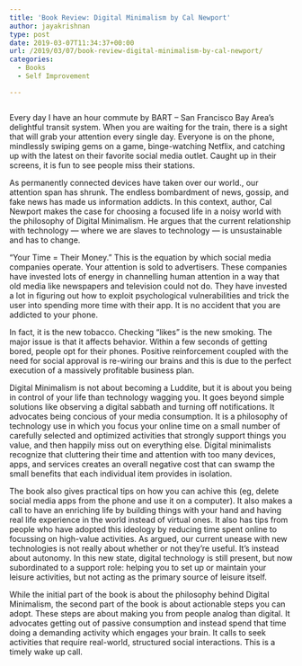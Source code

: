 ```yaml
---
title: 'Book Review: Digital Minimalism by Cal Newport'
author: jayakrishnan
type: post
date: 2019-03-07T11:34:37+00:00
url: /2019/03/07/book-review-digital-minimalism-by-cal-newport/
categories:
  - Books
  - Self Improvement

---
```

<div class="wp-block-image">
  <figure class="alignleft"><img src="blob:http://www.shooonya.org/e49a1925-5f96-4140-9c51-9fef009f5fb3" alt="" /></figure>
</div>

Every day I have an hour commute by BART &#8211; San Francisco Bay Area&#8217;s delightful transit system. When you are waiting for the train, there is a sight that will grab your attention every single day. Everyone is on the phone, mindlessly swiping gems on a game, binge-watching Netflix, and catching up with the latest on their favorite social media outlet. Caught up in their screens, it is fun to see people miss their stations.

As permanently connected devices have taken over our world., our attention span has shrunk. The endless bombardment of news, gossip, and fake news <g class="gr_ gr\_7 gr-alert gr\_gramm gr\_inline\_cards gr\_run\_anim Grammar multiReplace" id="7" data-gr-id="7">has</g> made us information addicts. In this context, author, Cal Newport makes the case for choosing a focused life in a noisy world with the philosophy of Digital Minimalism. He argues that the current relationship with technology &#8212; where we are slaves to technology &#8212; is unsustainable and has to change. 

“Your Time = Their Money.” This is the equation by which social media companies operate. Your attention is sold to advertisers. These companies have invested lots of energy in <g class="gr_ gr\_8 gr-alert gr\_spell gr\_inline\_cards gr\_run\_anim ContextualSpelling multiReplace" id="8" data-gr-id="8">channelling</g> human attention in a way that old media like newspapers and television could not do. They have invested a lot <g class="gr_ gr\_10 gr-alert gr\_gramm gr\_inline\_cards gr\_run\_anim Style multiReplace" id="10" data-gr-id="10">in figuring</g> out how to exploit psychological <g class="gr_ gr\_11 gr-alert gr\_gramm gr\_inline\_cards gr\_run\_anim Style multiReplace" id="11" data-gr-id="11">vulnerabilities and</g> trick the user into spending more time with their app. It is no accident that you are addicted to your phone. 

In fact, it is the new tobacco. Checking &#8220;likes&#8221; is the new smoking. The major issue is that it affects behavior. Within a few seconds of getting bored, people opt for their phones. Positive reinforcement coupled with the need for social approval is re-wiring our brains <g class="gr_ gr\_9 gr-alert gr\_gramm gr\_inline\_cards gr\_run\_anim Style multiReplace" id="9" data-gr-id="9">and this</g> is due to the perfect execution of a massively profitable business plan. 

Digital Minimalism is not about becoming a Luddite, but it is about you being in control of your life than technology wagging you. It goes beyond simple solutions like observing a digital sabbath and turning off notifications. It advocates being <g class="gr_ gr\_36 gr-alert gr\_gramm gr\_inline\_cards gr\_run\_anim Grammar only-ins doubleReplace replaceWithoutSep" id="36" data-gr-id="36">con</g>cious of your media consumption. It is a philosophy of technology use in which you focus your online time on a small number of carefully selected and optimized activities that strongly support things you value, and then happily miss out on everything else. Digital minimalists recognize that cluttering their time and attention with too many devices, apps, and services creates an overall negative cost that can swamp the small benefits that each individual item provides in isolation. 

The book also gives practical tips on how you can <g class="gr_ gr\_8 gr-alert gr\_spell gr\_inline\_cards gr\_run\_anim ContextualSpelling ins-del multiReplace" id="8" data-gr-id="8">achive</g> this (eg, delete social media apps from the phone and use it on a computer). It also makes a call to have an enriching life by building things with your hand and having <g class="gr_ gr\_9 gr-alert gr\_spell gr\_inline\_cards gr\_run\_anim ContextualSpelling ins-del multiReplace" id="9" data-gr-id="9">real life</g> experience in the world instead of virtual ones. It also has tips <g class="gr_ gr\_14 gr-alert gr\_gramm gr\_inline\_cards gr\_run\_anim Style multiReplace" id="14" data-gr-id="14">from people</g> who have adopted this ideology by reducing time spent online to <g class="gr_ gr\_11 gr-alert gr\_gramm gr\_inline\_cards gr\_run\_anim Grammar multiReplace" id="11" data-gr-id="11">focussing</g> on high-value activities. As argued, our current unease with new technologies is not really about whether or not they’re useful. It’s instead about autonomy. In this new state, digital technology is still <g class="gr_ gr\_13 gr-alert gr\_gramm gr\_inline\_cards gr\_run\_anim Punctuation only-del replaceWithoutSep" id="13" data-gr-id="13">present,</g> but now subordinated to a support role: helping you to set up or maintain your leisure activities, but not acting as the primary source of leisure itself. 

While the initial part of the book is about the philosophy behind Digital Minimalism, the second part of the book is about actionable steps you can adopt. These steps are about making you from people analog than digital. It advocates getting out of passive consumption and instead <g class="gr_ gr\_6 gr-alert gr\_gramm gr\_inline\_cards gr\_run\_anim Grammar multiReplace" id="6" data-gr-id="6">spend</g> that time doing a demanding activity which engages your brain. It calls to seek activities that require real-world, structured social interactions. This is a timely <g class="gr_ gr\_111 gr-alert gr\_spell gr\_inline\_cards gr\_run\_anim ContextualSpelling multiReplace" id="111" data-gr-id="111">wake up</g> call.